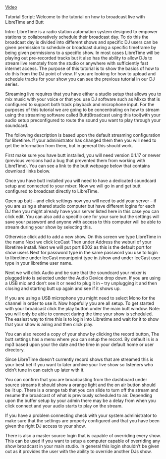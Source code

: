 [Video](https://youtu.be/35mBGo9vYNo)

Tutorial Script:
Welcome to the tutorial on how to broadcast live with LibreTime and Butt

Intro: LibreTime is a radio station automation system designed to empower stations to collaboratively schedule their broadcast day. To do this the broadcast day is divided into different shows and specific DJ users can be given permission to schedule or broadcast during a specific timeframe by being given permissions to a specific show. In most cases LibreTime will be playing out pre-recorded tracks but it also has the ability to allow DJs to stream live remotely from the studio or anywhere with sufficiently fast internet access. The purpose of this tutorial is to show the basics of how to do this from the DJ point of view. If you are looking for how to upload and schedule tracks for your show you can see the previous tutorial in our DJ series.

Streaming live requires that you have either a studio setup that allows you to mix music with your voice or that you use DJ software such as Mixxx that is configured to support both track playback and microphone input. For the purposes of this tutorial we are going to be concentrating on how to stream using the streaming software called Butt(Broadcast using this tool)with your audio setup preconfigured to route the sound you want to play through your soundcard.

The following description is based upon the default streaming configuration for libretime. If your administrator has changed them then you will need to get the information from them, but in general this should work.

First make sure you have butt installed, you will need version 0.1.17 or newer (previous versions had a bug that prevented them from working with LibreTime). You can see a link to the butt webpage below that contains download links below.

Once you have butt installed you will need to have a dedicated soundcard setup and connected to your mixer. Now we will go in and get butt configured to broadcast directly to LibreTime.

Open up butt – and click settings
now you will need to add your server – if you are using a shared studio computer but have different logins for each DJ then you might already have your server listed here in this case you can click edit.
You can also add a specific one for your sure but the settings will save your password and anyone with access to this computer will be able to stream during your show by selecting this.

Otherwise click add to add a new show.
On this screen we type LibreTime in the name
Next we click IceCast
Then under Address the weburl of your libretime install. Next we will put port 8002 as this is the default port for show users
Next for password type in the same password you use to login to libretime
under IceCast mountpoint type in /show
and under IceCast user type in your libretime user name.

Next we will click Audio and be sure that the soundcard your mixer is plugged into is selected under the Audio Device drop down. If you are using a USB mic and don’t see it or need to plug it in – try unplugging it and then closing and starting butt up again and see if it shows up.

If you are using a USB microphone you might need to select Mono for the channel in order to use it.
Now hopefully you are all setup.
To get started with your broadcast click the play button under the main butt window. Note: you will only be able to connect during the time your show is scheduled. The easiest way to time this is to login into Libretime and wait for it to show that your show is airing and then click play.

You can also record a copy of your show by clicking the record button, The butt settings has a menu where you can setup the record. By default is is a mp3 based upon your the date and the time in your default home or user directory.

Since LibreTime doesn’t currently record shows that are streamed this is your best bet if you want to later archive your live show so listeners who didn’t tune in can catch up later with it.

You can confirm that you are broadcasting from the dashboard under source streams it should show a orange light and the on air button should be lit up. There is a orange tab that you can slide to turn off the stream and resume the broadcast of what is previously scheduled to air. Depending upon the buffer setup by your admin there may be a delay from when you click connect and your audio starts to play on the stream.

If you have a problem connecting check with your system administrator to make sure that the settings are properly configured and that you have been given the right DJ access to your show.

There is also a master source login that is capable of overriding every show. This can be used if you want to setup a computer capable of overriding any show broadcast in your main studio. In general this login shouldn’t be given out as it provides the user with the ability to override another DJs show.
